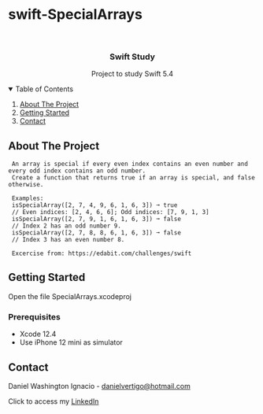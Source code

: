 # swift-SpecialArrays

<!-- PROJECT LOGO -->
<br />
<p align="center">

  <h3 align="center">Swift Study</h3>
  <p align="center">
    Project to study Swift 5.4
  </p>
</p>



<!-- TABLE OF CONTENTS -->
<details open="open">
  <summary>Table of Contents</summary>
  <ol>
    <li>
      <a href="#about-the-project">About The Project</a>
    </li>
    <li>
      <a href="#getting-started">Getting Started</a>
    </li>
    <li><a href="#contact">Contact</a></li>
  </ol>
</details>



<!-- ABOUT THE PROJECT -->
## About The Project
 
  
     An array is special if every even index contains an even number and every odd index contains an odd number. 
     Create a function that returns true if an array is special, and false otherwise.
     
     Examples:
     isSpecialArray([2, 7, 4, 9, 6, 1, 6, 3]) ➞ true
     // Even indices: [2, 4, 6, 6]; Odd indices: [7, 9, 1, 3]
     isSpecialArray([2, 7, 9, 1, 6, 1, 6, 3]) ➞ false
     // Index 2 has an odd number 9.
     isSpecialArray([2, 7, 8, 8, 6, 1, 6, 3]) ➞ false
     // Index 3 has an even number 8.

     Excercise from: https://edabit.com/challenges/swift


<!-- GETTING STARTED -->
## Getting Started

Open the file SpecialArrays.xcodeproj 

### Prerequisites

* Xcode 12.4
* Use iPhone 12 mini as simulator 

<!-- CONTACT -->
## Contact

Daniel Washington Ignacio - danielvertigo@hotmail.com

Click to access my [LinkedIn](https://www.linkedin.com/in/daniel-washington-ignacio-ab439b164/)

